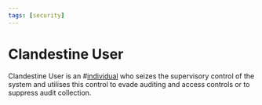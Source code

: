 ```yaml
---
tags: [security]
---
```


# Clandestine User

Clandestine User is an #[individual](202301021642.md) who seizes the supervisory
control of the system and utilises this control to evade auditing and access
controls or to suppress audit collection.
